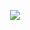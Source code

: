 <p align="center">
  <img src= https://github.com/user-attachments/assets/26ebff9a-b68b-4904-b1fc-c30c4fed1db7>
</p>
